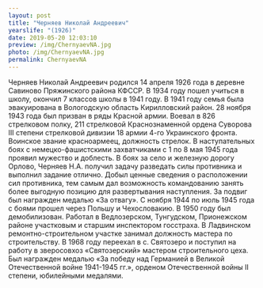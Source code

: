 ```yaml
---
layout: post
title: "Черняев Николай Андреевич"
yearslife: "(1926)"
date: 2019-05-20 12:03:10
preview: /img/ChernyaevNA.jpg
photo: /img/ChernyaevNA.jpg
permalink: ChernyaevNA
---
```


Черняев Николай Андреевич родился 14 апреля 1926 года в деревне Савиново Пряжинского района КФССР. В 1934 году пошел учиться в школу, окончил 7 классов школы в 1941 году. В 1941 году  семья была эвакуирована в Вологодскую область  Кирилловский район.  28 ноября 1943 года был призван в ряды Красной армии. Воевал в 826 стрелковом полку, 211 стрелковой Краснознаменной  ордена Суворова III степени стрелковой дивизии 18 армии 4-го Украинского фронта.  Воинское звание красноармеец, должность стрелок. В наступательных боях с немецко-фашистскими захватчиками с 1 по 8 мая 1945 года проявил  мужество и доблесть. В боях за село и железную дорогу Орлово, Черняев Н.А. получил задачу разведать силы противника и выполнил задание отлично. Добыл ценные сведения о расположении сил противника, тем самым  дал возможность командованию занять более выгодную позицию для развертывания наступления. За подвиг был награжден медалью «За отвагу». С ноября 1944 по июль 1945 года с боями прошел через Польшу и Чехословакию. В 1950 году был демобилизован. Работал в Ведлозерском, Тунгудском, Прионежском  районе участковым и старшим инспектором госстраха. В Ладвинском  ремонтно-строительном участке занимал должность мастера по строительству. В 1968 году переехал в с. Святозеро и поступил на работу в зверосовхоз «Святозерский» мастером строительного цеха. Был награжден медалью «За победу над Германией в Великой Отечественной войне 1941-1945 гг.»,  орденом Отечественной войны II степени, юбилейными медалями.
